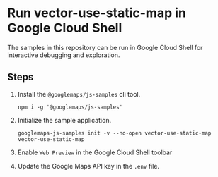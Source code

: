 # Run vector-use-static-map in Google Cloud Shell

The samples in this repository can be run in Google Cloud Shell for interactive debugging and exploration.

## Steps

1. Install the `@googlemaps/js-samples` cli tool.

    ```
    npm i -g '@googlemaps/js-samples'
    ```
1. Initialize the sample application. 
    ```
    googlemaps-js-samples init -v --no-open vector-use-static-map vector-use-static-map
    ```
1. Enable `Web Preview` in the Google Cloud Shell toolbar
1. Update the Google Maps API key in the `.env` file.
